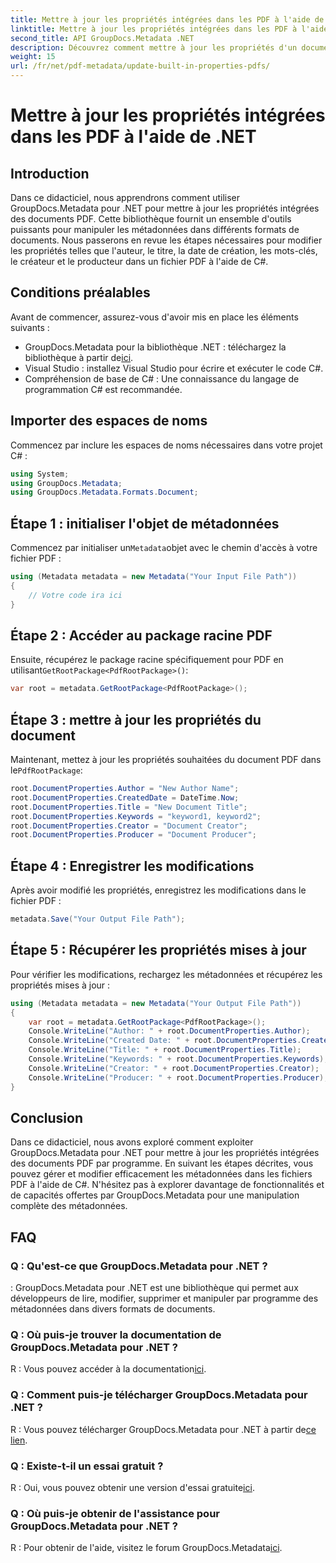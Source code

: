 ```yaml
---
title: Mettre à jour les propriétés intégrées dans les PDF à l'aide de .NET
linktitle: Mettre à jour les propriétés intégrées dans les PDF à l'aide de .NET
second_title: API GroupDocs.Metadata .NET
description: Découvrez comment mettre à jour les propriétés d'un document PDF à l'aide de C# et GroupDocs.Metadata pour .NET. Modifiez l'auteur, le titre, les mots-clés et bien plus encore par programmation.
weight: 15
url: /fr/net/pdf-metadata/update-built-in-properties-pdfs/
---
```


# Mettre à jour les propriétés intégrées dans les PDF à l'aide de .NET

## Introduction
Dans ce didacticiel, nous apprendrons comment utiliser GroupDocs.Metadata pour .NET pour mettre à jour les propriétés intégrées des documents PDF. Cette bibliothèque fournit un ensemble d'outils puissants pour manipuler les métadonnées dans différents formats de documents. Nous passerons en revue les étapes nécessaires pour modifier les propriétés telles que l'auteur, le titre, la date de création, les mots-clés, le créateur et le producteur dans un fichier PDF à l'aide de C#.
## Conditions préalables
Avant de commencer, assurez-vous d'avoir mis en place les éléments suivants :
-  GroupDocs.Metadata pour la bibliothèque .NET : téléchargez la bibliothèque à partir de[ici](https://releases.groupdocs.com/metadata/net/).
- Visual Studio : installez Visual Studio pour écrire et exécuter le code C#.
- Compréhension de base de C# : Une connaissance du langage de programmation C# est recommandée.

## Importer des espaces de noms
Commencez par inclure les espaces de noms nécessaires dans votre projet C# :
```csharp
using System;
using GroupDocs.Metadata;
using GroupDocs.Metadata.Formats.Document;
```
## Étape 1 : initialiser l'objet de métadonnées
 Commencez par initialiser un`Metadata`objet avec le chemin d'accès à votre fichier PDF :
```csharp
using (Metadata metadata = new Metadata("Your Input File Path"))
{
    // Votre code ira ici
}
```
## Étape 2 : Accéder au package racine PDF
 Ensuite, récupérez le package racine spécifiquement pour PDF en utilisant`GetRootPackage<PdfRootPackage>()`:
```csharp
var root = metadata.GetRootPackage<PdfRootPackage>();
```
## Étape 3 : mettre à jour les propriétés du document
 Maintenant, mettez à jour les propriétés souhaitées du document PDF dans le`PdfRootPackage`:
```csharp
root.DocumentProperties.Author = "New Author Name";
root.DocumentProperties.CreatedDate = DateTime.Now;
root.DocumentProperties.Title = "New Document Title";
root.DocumentProperties.Keywords = "keyword1, keyword2";
root.DocumentProperties.Creator = "Document Creator";
root.DocumentProperties.Producer = "Document Producer";
```
## Étape 4 : Enregistrer les modifications
Après avoir modifié les propriétés, enregistrez les modifications dans le fichier PDF :
```csharp
metadata.Save("Your Output File Path");
```
## Étape 5 : Récupérer les propriétés mises à jour
Pour vérifier les modifications, rechargez les métadonnées et récupérez les propriétés mises à jour :
```csharp
using (Metadata metadata = new Metadata("Your Output File Path"))
{
    var root = metadata.GetRootPackage<PdfRootPackage>();
    Console.WriteLine("Author: " + root.DocumentProperties.Author);
    Console.WriteLine("Created Date: " + root.DocumentProperties.CreatedDate);
    Console.WriteLine("Title: " + root.DocumentProperties.Title);
    Console.WriteLine("Keywords: " + root.DocumentProperties.Keywords);
    Console.WriteLine("Creator: " + root.DocumentProperties.Creator);
    Console.WriteLine("Producer: " + root.DocumentProperties.Producer);
}
```

## Conclusion
Dans ce didacticiel, nous avons exploré comment exploiter GroupDocs.Metadata pour .NET pour mettre à jour les propriétés intégrées des documents PDF par programme. En suivant les étapes décrites, vous pouvez gérer et modifier efficacement les métadonnées dans les fichiers PDF à l'aide de C#. N'hésitez pas à explorer davantage de fonctionnalités et de capacités offertes par GroupDocs.Metadata pour une manipulation complète des métadonnées.

## FAQ
### Q : Qu'est-ce que GroupDocs.Metadata pour .NET ?
: GroupDocs.Metadata pour .NET est une bibliothèque qui permet aux développeurs de lire, modifier, supprimer et manipuler par programme des métadonnées dans divers formats de documents.
### Q : Où puis-je trouver la documentation de GroupDocs.Metadata pour .NET ?
 R : Vous pouvez accéder à la documentation[ici](https://tutorials.groupdocs.com/metadata/net/).
### Q : Comment puis-je télécharger GroupDocs.Metadata pour .NET ?
 R : Vous pouvez télécharger GroupDocs.Metadata pour .NET à partir de[ce lien](https://releases.groupdocs.com/metadata/net/).
### Q : Existe-t-il un essai gratuit ?
 R : Oui, vous pouvez obtenir une version d'essai gratuite[ici](https://releases.groupdocs.com/).
### Q : Où puis-je obtenir de l'assistance pour GroupDocs.Metadata pour .NET ?
 R : Pour obtenir de l'aide, visitez le forum GroupDocs.Metadata[ici](https://forum.groupdocs.com/c/metadata/14).
